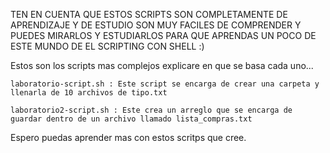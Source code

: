 TEN EN CUENTA QUE ESTOS SCRIPTS SON COMPLETAMENTE DE APRENDIZAJE Y DE ESTUDIO SON MUY FACILES DE COMPRENDER Y PUEDES MIRARLOS Y ESTUDIARLOS PARA QUE APRENDAS UN POCO DE ESTE MUNDO DE EL SCRIPTING CON SHELL
:)

Estos son los scripts mas complejos explicare en que se basa cada uno...

	laboratorio-script.sh : Este script se encarga de crear una carpeta y llenarla de 10 archivos de tipo.txt 

	laboratorio2-script.sh : Este crea un arreglo que se encarga de guardar dentro de un archivo llamado lista_compras.txt

Espero puedas aprender mas con estos scritps que cree.
